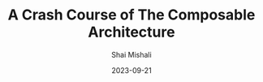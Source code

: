 ---
slug: "/talks/swift-connection/september-2023/shai-mishali-a-crash-course-of-the-composable-architecture"
date: 2023-09-21
title: "A Crash Course of The Composable Architecture"
author: "Shai Mishali"
video: h0Agq-98RZ8
thumbnail: thumbnails/h0Agq-98RZ8.jpg
slides: 
tags: []
year: 2023
conference: swift-connection
edition: september-2023
allow_ads: false
---